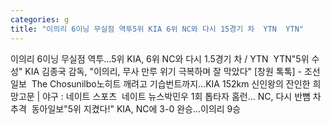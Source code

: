 ```yaml
---
categories: g
title: "이의리 6이닝 무실점 역투5위 KIA 6위 NC와 다시 15경기 차  YTN  YTN"
---
```

이의리 6이닝 무실점 역투...5위 KIA, 6위 NC와 다시 1.5경기 차 / YTN&nbsp;&nbsp;YTN"5위 수성" KIA 김종국 감독, "이의리, 무사 만루 위기 극복하며 잘 막았다" [창원 톡톡] - 조선일보&nbsp;&nbsp;The Chosunilbo노히트 깨려고 기습번트까지…KIA 152km 신인왕의 잔인한 희망고문 | 야구 : 네이트 스포츠&nbsp;&nbsp;네이트 뉴스박민우 1회 톱타자 홈런… NC, 다시 반뼘 차 추격&nbsp;&nbsp;동아일보"5위 지켰다!" KIA, NC에 3-0 완승...이의리 9승